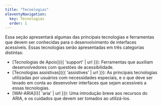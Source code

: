 ```yaml
---
title: "Tecnologias"
eleventyNavigation:
  key: Tecnologias
  order: 1
---
```


Essa seção apresentará algumas das principais tecnologias e ferramentas que devem ser conhecidas para o desenvolvimento de interfaces acessíveis. Essas tecnologias serão apresentadas em três categorias distintas:

- [Tecnologias de Apoio]({{ 'support' | url }}): Ferramentas que auxiliam desenvolvedores com questões de acessibilidade.
- [Tecnologias assistivas]({{ 'assistives' | url }}): As principais tecnologias utilizadas por usuários com necessidades especiais, e o que deve ser levado em conta ao desenvolver interfaces que sejam acessíveis a essas tecnologias.
- [WAI-ARIA]({{ 'aria' | url }}): Uma introdução breve aos recursos do ARIA, e os cuidados que devem ser tomados ao utilizá-los.

